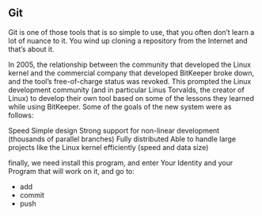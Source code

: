 ## Git 

Git is one of those tools that is so simple to use, that you often don’t learn a lot of nuance to it. You wind up cloning a repository from the Internet and that’s about it.

In 2005, the relationship between the community that developed the Linux kernel and the commercial company that developed BitKeeper broke down, and the tool’s free-of-charge status was revoked. This prompted the Linux development community (and in particular Linus Torvalds, the creator of Linux) to develop their own tool based on some of the lessons they learned while using BitKeeper. Some of the goals of the new system were as follows:

Speed
Simple design
Strong support for non-linear development (thousands of parallel branches)
Fully distributed
Able to handle large projects like the Linux kernel efficiently (speed and data size)

finally, we need install this program, and enter Your Identity and your Program that will work on it, and go to:
+ add
+ commit 
+ push 